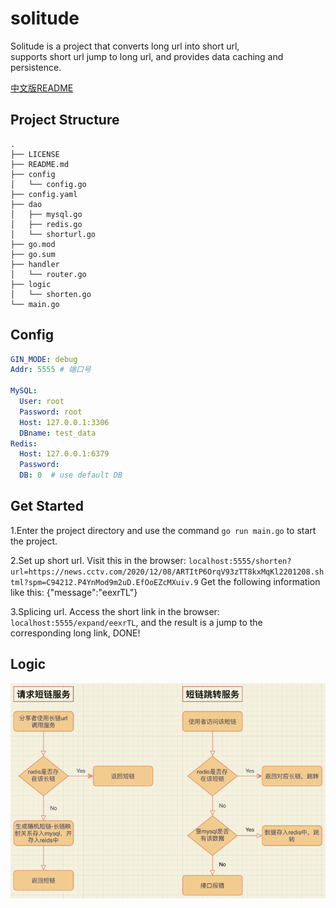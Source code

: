 # solitude
Solitude is a project that converts long url into short url,  
supports short url jump to long url, and provides data caching and persistence.

[中文版README](README_cn.md)

## Project Structure
```
.
├── LICENSE
├── README.md
├── config
│   └── config.go
├── config.yaml
├── dao
│   ├── mysql.go
│   ├── redis.go
│   └── shorturl.go
├── go.mod
├── go.sum
├── handler
│   └── router.go
├── logic
│   └── shorten.go
└── main.go
```

## Config
```yaml
GIN_MODE: debug
Addr: 5555 # 端口号

MySQL:
  User: root
  Password: root
  Host: 127.0.0.1:3306
  DBname: test_data
Redis:
  Host: 127.0.0.1:6379
  Password:
  DB: 0  # use default DB
```

## Get Started
1.Enter the project directory and use the command `go run main.go` to start the project.

2.Set up short url. Visit this in the browser: `localhost:5555/shorten?url=https://news.cctv.com/2020/12/08/ARTItP6OrqV93zTT8kxMqKl2201208.shtml?spm=C94212.P4YnMod9m2uD.EfOoEZcMXuiv.9`
Get the following information like this: {"message":"eexrTL"}

3.Splicing url. Access the short link in the browser: `localhost:5555/expand/eexrTL`, and the result is a jump to the corresponding long link, DONE!

## Logic
![image](image.png)
